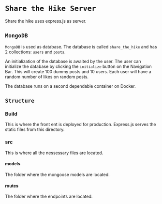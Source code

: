 # `Share the Hike Server`

Share the hike uses express.js as server.

## `MongoDB`

`MongoDB` is used as database. The database is called `share_the_hike` and has 2 collections: `users` and `posts`.

An initialization of the database is awaited by the user. The user can initialize the database by clicking the `initialize` button on the Navigation Bar. This will create 100 dummy posts and 10 users. Each user will have a random number of likes on random posts.

The database runs on a second dependable container on Docker.

## `Structure`

### Build

This is where the front ent is deployed for production. Express.js serves the static files from this directory.

### src

This is where all the nessessary files are located.

#### models

The folder where the mongoose models are located.

#### routes

The folder where the endpoints are located.
